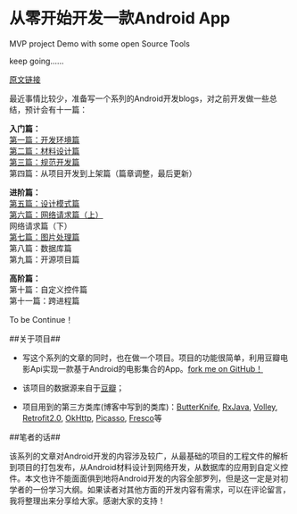 # 从零开始开发一款Android App

MVP project Demo with some open Source Tools

keep going......

[原文链接](http://www.jianshu.com/p/a58d15ef5c8b)

最近事情比较少，准备写一个系列的Android开发blogs，对之前开发做一些总结，预计会有十一篇：

**入门篇：**  
[第一篇：开发环境篇](http://www.jianshu.com/p/b20c9c6993f5)  
[第二篇：材料设计篇](http://www.jianshu.com/p/47b81f3a0b31)  
[第三篇：规范开发篇](http://www.jianshu.com/p/be0d9c0908f2)  
第四篇：从项目开发到上架篇（篇章调整，最后更新）  

**进阶篇：**  
[第五篇：设计模式篇](http://www.jianshu.com/p/fa92ca51bdb0)  
[第六篇：网络请求篇（上）](http://www.jianshu.com/p/b084b6d91260)  
         网络请求篇（下）  
[第七篇：图片处理篇](http://www.jianshu.com/p/9b93737bfa88)  
第八篇：数据库篇  
第九篇：开源项目篇  

**高阶篇：**  
第十篇：自定义控件篇  
第十一篇：跨进程篇  


To be Continue！

##关于项目##
 *  写这个系列的文章的同时，也在做一个项目。项目的功能很简单，利用豆瓣电影Api实现一款基于Android的电影集合的App。[fork me on GitHub！](https://github.com/ToryangChen/SampleDemo)

* 该项目的数据源来自于[豆瓣](https://developers.douban.com/wiki/?title=guide)；

* 项目用到的第三方类库(博客中写到的类库)：[ButterKnife](http://jakewharton.github.io/butterknife/), [RxJava](https://github.com/ReactiveX/RxJava/wiki), [Volley](https://github.com/mcxiaoke/android-volley), [Retrofit2.0](http://square.github.io/retrofit/), [OkHttp](http://square.github.io/okhttp/), [Picasso](http://square.github.io/picasso/), [Fresco](https://github.com/facebook/fresco)等


##笔者的话##

该系列的文章对Android开发的内容涉及较广，从最基础的项目的工程文件的解析到项目的打包发布，从Android材料设计到网络开发，从数据库的应用到自定义控件。本文也许不能面面俱到地将Android开发的内容全部罗列，但是这一定是对初学者的一份学习大纲。如果读者对其他方面的开发内容有需求，可以在评论留言，我将整理出来分享给大家。感谢大家的支持！

